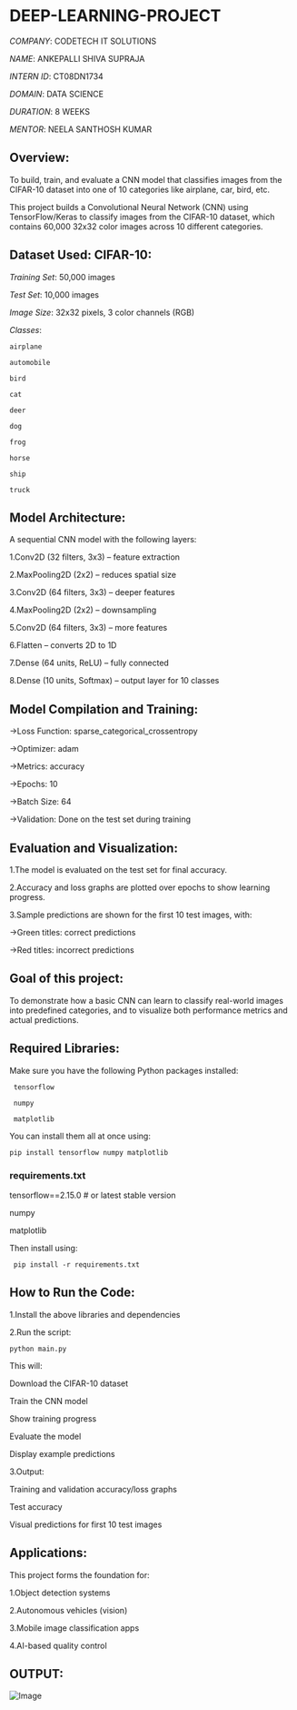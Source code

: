 
# DEEP-LEARNING-PROJECT
*COMPANY*: CODETECH IT SOLUTIONS

*NAME*: ANKEPALLI SHIVA SUPRAJA

*INTERN ID*: CT08DN1734

*DOMAIN*: DATA SCIENCE

*DURATION*: 8 WEEKS

*MENTOR*: NEELA SANTHOSH KUMAR

## Overview:

To build, train, and evaluate a CNN model that classifies images from the CIFAR-10 dataset into one of 10 categories like airplane, car, bird, etc.

This project builds a Convolutional Neural Network (CNN) using TensorFlow/Keras to classify images from the CIFAR-10 dataset, which contains 60,000 32x32 color images across 10 different categories.

## Dataset Used: CIFAR-10:

*Training Set*: 50,000 images

*Test Set*: 10,000 images

*Image Size*: 32x32 pixels, 3 color channels (RGB)

*Classes*:

    airplane

    automobile

    bird

    cat

    deer

    dog

    frog

    horse

    ship

    truck

## Model Architecture:

A sequential CNN model with the following layers:

1.Conv2D (32 filters, 3x3) – feature extraction

2.MaxPooling2D (2x2) – reduces spatial size

3.Conv2D (64 filters, 3x3) – deeper features

4.MaxPooling2D (2x2) – downsampling

5.Conv2D (64 filters, 3x3) – more features

6.Flatten – converts 2D to 1D

7.Dense (64 units, ReLU) – fully connected

8.Dense (10 units, Softmax) – output layer for 10 classes

## Model Compilation and Training:

->Loss Function: sparse_categorical_crossentropy

->Optimizer: adam

->Metrics: accuracy

->Epochs: 10

->Batch Size: 64

->Validation: Done on the test set during training

## Evaluation and Visualization:

1.The model is evaluated on the test set for final accuracy.

2.Accuracy and loss graphs are plotted over epochs to show learning progress.

3.Sample predictions are shown for the first 10 test images, with:

->Green titles: correct predictions

->Red titles: incorrect predictions

## Goal of this project:

To demonstrate how a basic CNN can learn to classify real-world images into predefined categories, and to visualize both performance metrics and actual predictions.

## Required Libraries:

Make sure you have the following Python packages installed:

     tensorflow

     numpy

     matplotlib

You can install them all at once using:

    pip install tensorflow numpy matplotlib

### requirements.txt

tensorflow==2.15.0     # or latest stable version

numpy

matplotlib

Then install using:

     pip install -r requirements.txt

## How to Run the Code:

1.Install the above libraries and dependencies

2.Run the script:

    python main.py

This will:

Download the CIFAR-10 dataset

Train the CNN model

Show training progress

Evaluate the model

Display example predictions

3.Output:

Training and validation accuracy/loss graphs

Test accuracy

Visual predictions for first 10 test images

## Applications:

This project forms the foundation for:

1.Object detection systems

2.Autonomous vehicles (vision)

3.Mobile image classification apps

4.AI-based quality control

## OUTPUT:

![Image](https://github.com/user-attachments/assets/a344e22f-601c-439f-a333-cf83b88e5e7d)
















